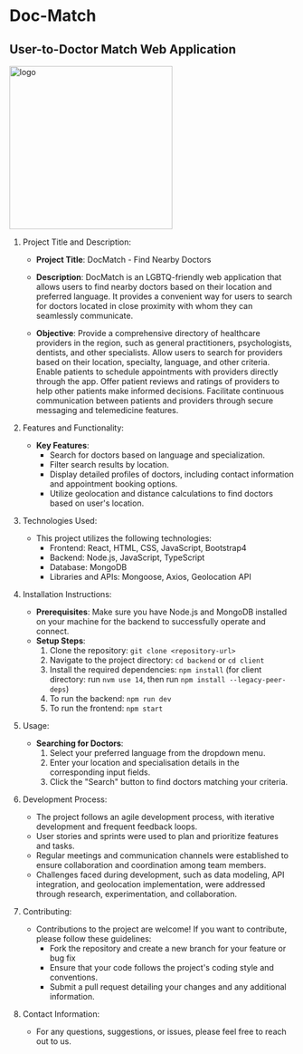 # Doc-Match

## User-to-Doctor Match Web Application

<img width="288" alt="logo" src="https://github.com/OliviaA22/DPD/assets/94966149/90ca2dad-f1e6-4d5f-a0c8-754d117ec50e">

1. Project Title and Description:

   - **Project Title**: DocMatch - Find Nearby Doctors

   - **Description**: DocMatch is an LGBTQ-friendly web application that allows users to find nearby doctors based on their location and preferred language. It provides a convenient way for users to search for doctors located in close proximity with whom they can seamlessly communicate.

   - **Objective**: Provide a comprehensive directory of healthcare providers in the region, such as general practitioners, psychologists, dentists, and other specialists. Allow users to search for providers based on their location, specialty, language, and other criteria. Enable patients to schedule appointments with providers directly through the app. Offer patient reviews and ratings of providers to help other patients make informed decisions. Facilitate continuous communication between patients and providers through secure messaging and telemedicine features.

2. Features and Functionality:

   - **Key Features**:
     - Search for doctors based on language and specialization.
     - Filter search results by location.
     - Display detailed profiles of doctors, including contact information and appointment booking options.
     - Utilize geolocation and distance calculations to find doctors based on user's location.

3. Technologies Used:
   - This project utilizes the following technologies:
     - Frontend: React, HTML, CSS, JavaScript, Bootstrap4
     - Backend: Node.js, JavaScript, TypeScript
     - Database: MongoDB
     - Libraries and APIs: Mongoose, Axios, Geolocation API

4. Installation Instructions:
   - **Prerequisites**: Make sure you have Node.js and MongoDB installed on your machine for the backend to successfully operate and connect.
   - **Setup Steps**:
     1. Clone the repository: `git clone <repository-url>`
     2. Navigate to the project directory: `cd backend` or `cd client`
     3. Install the required dependencies: `npm install` (for client directory: run `nvm use 14`, then run `npm install --legacy-peer-deps`)
     4. To run the backend: `npm run dev`
     5. To run the frontend: `npm start`

5. Usage:
   - **Searching for Doctors**:
     1. Select your preferred language from the dropdown menu.
     2. Enter your location and specialisation details in the corresponding input fields.
     3. Click the "Search" button to find doctors matching your criteria.

6. Development Process:
   - The project follows an agile development process, with iterative development and frequent feedback loops.
   - User stories and sprints were used to plan and prioritize features and tasks.
   - Regular meetings and communication channels were established to ensure collaboration and coordination among team members.
   - Challenges faced during development, such as data modeling, API integration, and geolocation implementation, were addressed through research, experimentation, and collaboration.

7. Contributing:
   - Contributions to the project are welcome! If you want to contribute, please follow these guidelines:
     - Fork the repository and create a new branch for your feature or bug fix
     - Ensure that your code follows the project's coding style and conventions.
     - Submit a pull request detailing your changes and any additional information.

8. Contact Information:
    - For any questions, suggestions, or issues, please feel free to reach out to us.
